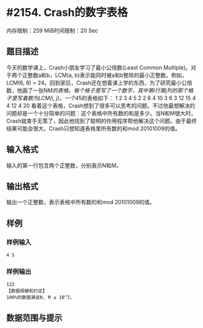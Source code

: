 # #2154. Crash的数字表格

内存限制：259 MiB时间限制：20 Sec

## 题目描述

今天的数学课上，Crash小朋友学习了最小公倍数(Least Common Multiple)。对于两个正整数a和b，LCM(a, b)表示能同时被a和b整除的最小正整数。例如，LCM(6, 8) = 24。回到家后，Crash还在想着课上学的东西，为了研究最小公倍数，他画了一张N*M的表格。每个格子里写了一个数字，其中第i行第j列的那个格子里写着数为LCM(i, j)。一个4*5的表格如下： 1 2 3 4 5 2 2 6 4 10 3 6 3 12 15 4 4 12 4 20 看着这个表格，Crash想到了很多可以思考的问题。不过他最想解决的问题却是一个十分简单的问题：这个表格中所有数的和是多少。当N和M很大时，Crash就束手无策了，因此他找到了聪明的你用程序帮他解决这个问题。由于最终结果可能会很大，Crash只想知道表格里所有数的和mod 20101009的值。

## 输入格式

输入的第一行包含两个正整数，分别表示N和M。

## 输出格式

输出一个正整数，表示表格中所有数的和mod 20101009的值。

## 样例

### 样例输入

    
    4 5
    
    

### 样例输出

    
    122
    【数据规模和约定】
    100%的数据满足N, M ≤ 10^7。
    
    

## 数据范围与提示
